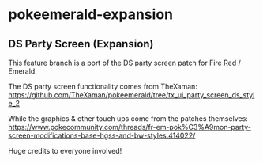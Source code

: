 # pokeemerald-expansion

## DS Party Screen (Expansion)
This feature branch is a port of the DS party screen patch for Fire Red / Emerald.

The DS party screen functionality comes from TheXaman: https://github.com/TheXaman/pokeemerald/tree/tx_ui_party_screen_ds_style_2

While the graphics & other touch ups come from the patches themselves: https://www.pokecommunity.com/threads/fr-em-pok%C3%A9mon-party-screen-modifications-base-hgss-and-bw-styles.414022/

Huge credits to everyone involved!
